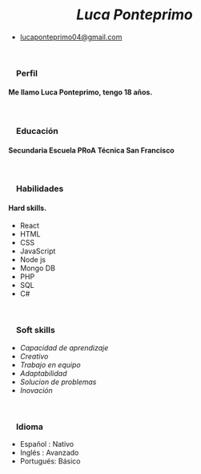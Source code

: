 # <center> _Luca Ponteprimo_</center>  



               

* lucaponteprimo04@gmail.com


&nbsp;


### &nbsp;&nbsp;&nbsp; Perfil
#### Me llamo Luca Ponteprimo, tengo 18 años.



&nbsp;




### &nbsp;&nbsp;&nbsp; Educación
 #### Secundaria Escuela PRoA Técnica San Francisco


 &nbsp;


 ###  &nbsp; &nbsp;  Habilidades
 #### Hard skills.
  * React
  * HTML
  * CSS
  * JavaScript
  * Node js
  * Mongo DB
  * PHP
  * SQL
  * C#


  &nbsp;




 ### &nbsp;&nbsp;&nbsp; Soft skills
  * _Capacidad de aprendizaje_
  * _Creativo_
  * _Trabajo en equipo_
  * _Adaptabilidad_
  * _Solucion de problemas_
  * _Inovación_ 


&nbsp;


### &nbsp;&nbsp;&nbsp; Idioma
 * Español : Nativo
 * Inglés : Avanzado
 * Portugués: Básico

&nbsp;



